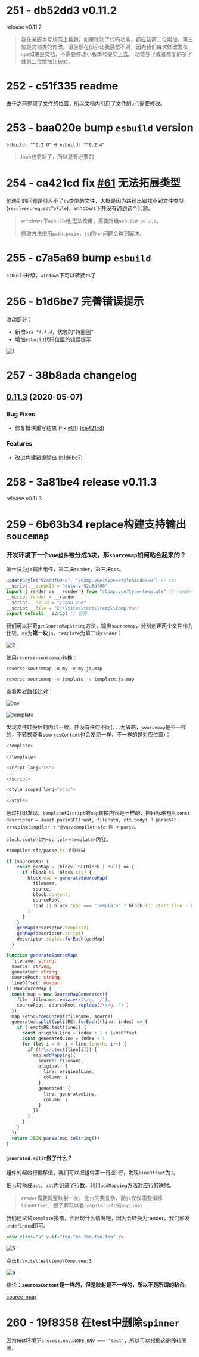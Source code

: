 # 251 - db52dd3 v0.11.2

release v0.11.2

> 我在某版本号规范上看到，如果改动了代码功能，都应该第二位增加，第三位是文档类的修改。但是现在似乎让我感觉不对，因为我们每次修改发布`npm`如果是文档，不需要修改小版本号提交上去。
> 功能多了或者修复的多了就第二位增加比较对。



# 252 - c51f335 readme

由于之前整理了文件的位置，所以文档内引用了文件的`url`需要修改。



# 253 - baa020e bump `esbuild` version

`esbuild: "^0.2.0"` -> `esbuild: "^0.2.4"`

> lock也更新了，所以是有必要的



# 254 - ca421cd fix [#61](https://github.com/vuejs/vite/issues/61) 无法拓展类型

他遇到的问题是引入不了`ts`类型的文件，大概是因为路径出错找不到文件类型(`resolver.requestToFile`)，windows下并没有遇到这个问题。

> windows下`esbuild`也无法使用，需要升级`esbuild v0.2.6`。
>
> 修改方法使用`path.posix`，`js`的`hmr`问题会得到解决。



# 255 - c7a5a69 bump `esbuild`

`esbuild`升级，`windows`下可以转换`ts`了



# 256 - b1d6be7 完善错误提示

改动部分：

- 新增`ora ^4.4.4`，优雅的“转圈圈”
- 增加`esbuild`代码位置的错误提示

![1](./1.png)



# 257 - 38b8ada changelog

## [0.11.3](https://github.com/vuejs/vite/compare/v0.11.2...v0.11.3) (2020-05-07)

### Bug Fixes

- 修复模块重写结果 (fix [#61](https://github.com/vuejs/vite/issues/61)) ([ca421cd](https://github.com/vuejs/vite/commit/ca421cdf9348076a53ad1ff1a9e6ee4095776eae))

### Features

- 改进构建错误输出 ([b1d6be7](https://github.com/vuejs/vite/commit/b1d6be7cf3e436fce7b187d2139ee43349ca5f40))



# 258 - 3a81be4 release v0.11.3

release v0.11.3



# 259 - 6b63b34 replace构建支持输出`soucemap`

### 开发环境下一个`Vue组件`被分成3块，那`sourcemap`如何粘合起来的？

第一块为`js`输出组件，第二块`render`，第三块`css`。

```typescript
updateStyle("92a6df80-0", "/Comp.vue?type=style&index=0") // css
__script.__scopeId = "data-v-92a6df80"
import { render as __render } from "/Comp.vue?type=template" // render
__script.render = __render
__script.__hmrId = "/Comp.vue"
__script.__file = "E:\\vite\\test\\temp\\Comp.vue"
export default __script // 自身
```

我们可以拦截`genSourceMapString`方法，输出`sourcemap`，分别创建两个文件作为比较，`my`为**第一块**`js`，`template`为第二块`render`：

![2](./2.png)

使用`reverse-sourcemap`转换：

```shell
reverse-sourcemap -o my -v my.js.map
```

```sh
reverse-sourcemap -o template -v template.js.map
```

查看两者路径比对：

![my](./3.png)

![template](./4.png)

发现文件转换后的内容一致，并没有任何不同(`...`为省略，`sourcemap`是不一样的，不转换查看`sourcesContent`也会发现一样，不一样的是对应位置)：

```typescript
<template>
...
</template>

<script lang="ts">
...
</script>

<style scoped lang="scss">
...
</style>

```

通过打印发现，`template`和`script`的`map`转换内容是一样的，把目标缩短到`const descriptor = await parseSFC(root, filePath, ctx.body)` -> `parseSFC` ->`resolveCompiler`  -> `'@vue/compiler-sfc'包` -> `parse`。

`block.content`为`<script>` `<template>`内容。

```typescript
#compiler-sfc/parse.ts 关键代码

if (sourceMap) {
    const genMap = (block: SFCBlock | null) => {
      if (block && !block.src) {
        block.map = generateSourceMap(
          filename,
          source,
          block.content,
          sourceRoot,
          !pad || block.type === 'template' ? block.loc.start.line - 1 : 0
        )
      }
    }
    genMap(descriptor.template)
    genMap(descriptor.script)
    descriptor.styles.forEach(genMap)
  }

function generateSourceMap(
  filename: string,
  source: string,
  generated: string,
  sourceRoot: string,
  lineOffset: number
): RawSourceMap {
  const map = new SourceMapGenerator({
    file: filename.replace(/\\/g, '/'),
    sourceRoot: sourceRoot.replace(/\\/g, '/')
  })
  map.setSourceContent(filename, source)
  generated.split(splitRE).forEach((line, index) => {
    if (!emptyRE.test(line)) {
      const originalLine = index + 1 + lineOffset
      const generatedLine = index + 1
      for (let i = 0; i < line.length; i++) {
        if (!/\s/.test(line[i])) {
          map.addMapping({
            source: filename,
            original: {
              line: originalLine,
              column: i
            },
            generated: {
              line: generatedLine,
              column: i
            }
          })
        }
      }
    }
  })
  return JSON.parse(map.toString())
}
```

#### `generated.split`做了什么？

组件的起始行偏移值，我们可以把组件第一行空1行，发现`lineOffset`为`1`。

把`js`转换成`ast`，`ast`内记录了行数，利用`addMapping`方法对应行的映射。

> `render`需要调整映射一次，比`js`的要复杂，而`js`仅仅需要偏移`lineOffset`，想了解可以看`compiler-sfc`的`mapLines`

我们还试试`template`报错，会出现什么情况吧，因为会转换为render，我们触发`undefinded`即可。

```html
<div class="a" v-if="foo.foo.foo.foo.foo" />
```

![5](./5.png)

点击`E:\vite\test\temp\Comp.vue:3`:

![6](./6.png)

结论：**`sourcesContent`是一样的，但是映射是不一样的，所以不是所谓的粘合**。

[source-map](https://www.npmjs.com/package/source-map#sourcemapgenerator)



# 260 - 19f8358 在test中删除`spinner`

因为test环境下`process.env.NODE_ENV === ‘test’`，所以可以根据这删除转圈圈。

